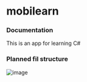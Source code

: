 # mobilearn

### Documentation

  This is an app for learning C#


### Planned fil structure

  ![image](https://user-images.githubusercontent.com/85259514/138631583-1dc25919-7f49-482c-b0eb-0a5d654a8f88.png)
